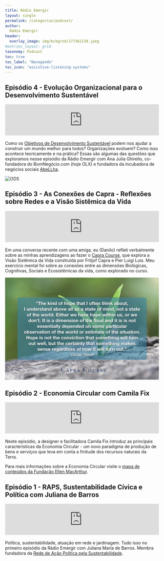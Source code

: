 ```yaml
---
title: Rádio Emergir
layout: single
permalink: /categorias/podcast/
author:
  Rádio Emergir
header:
  overlay_image: img/bckgrnd/177362138.jpeg
#entries_layout: grid
taxonomy: Podcast
toc: true
toc_label: "Navegando"
toc_icon: "assistive-listening-systems"
---
```


## Episódio 4 - Evolução Organizacional para o Desenvolvimento Sustentável

<iframe src="https://anchor.fm/radio-emergir/embed/episodes/Evoluo-Organizacional-para-o-Desenvolvimento-Sustentvel-e1mmto" height="102px" width="100%" frameborder="0" scrolling="no"></iframe>

Como os [Objetivos de Desenvolvimento Sustentável](https://nacoesunidas.org/pos2015/agenda2030/) podem nos ajudar a construir um mundo melhor para todos? Organizações evoluem? Como isso acontece teoricamente e na prática?
Essas são algumas das questões que exploramos nesse episódio da Rádio Emergir com Ana Julia Ghirello, co-fundadora do BomNegócio.com (hoje OLX) e fundadora da incubadora de negócios sociais [AbeLLha](http://www.abellha.co/).

![ODS](http://www.dge.mec.pt/sites/default/files/ECidadania/educacao_desenvolvimento/imagens/maior_licao_mundo_orig.png)

## Episódio 3 - As Conexões de Capra - Reflexões sobre Redes e a Visão Sistêmica da Vida

<iframe src="https://anchor.fm/radio-emergir/embed/episodes/As-Conexes-de-Capra---Redes-e-a-Viso-Sistmica-da-Vida-e1lmf9" height="102px" width="100%" frameborder="0" scrolling="no"></iframe>

Em uma conversa recente com uma amiga, eu (Danilo) refleti verbalmente sobre as minhas aprendizagens ao fazer o [Capra Course](http://www.capracourse.net/), que explora a Visão Sistêmica da Vida construída por Fritjof Capra e Pier Luigi Luis. Meu exercício mental foi sobre as conexões entre as dimensões Biológicas, Cognitivas, Sociais e Ecosistêmicas da vida, como explorado no curso.

![Capra](/img/radio/Hope.jpeg)

## Episódio 2 - Economia Circular com Camila Fix

<iframe src="https://anchor.fm/radio-emergir/embed/episodes/Economia-Circular-com-Camila-Fix-e1jdgg" height="102px" width="100%" frameborder="0" scrolling="no"></iframe>

Neste episódio, a designer e facilitadora Camila Fix introduz as principais características da Economia Circular - um novo paradigma de produção de bens e serviços que leva em conta a finitude dos recursos naturais da Terra.

Para mais informações sobre a Economia Circular visite o [mapa de conteúdos da Fundação Ellen MacArthur]( www.kumu.io/ellenmacarthurfoundation/educational-resources).
&nbsp;

## Episódio 1 - RAPS, Sustentabilidade Cívica e Política com Juliana de Barros

<iframe src="https://anchor.fm/radio-emergir/embed/episodes/RAPS--Sustentabilidade-Cvica-e-Poltica-e1j9mt" height="102px" width="100%" frameborder="0" scrolling="no"></iframe>

Política, sustentabilidade, atuação em rede e jardinagem. Tudo isso no primeiro episódio da Rádio Emergir com Juliana Maria de Barros. Membra fundadora da [Rede de Ação Política pela Sustentabilidade](https://www.raps.org.br/).
